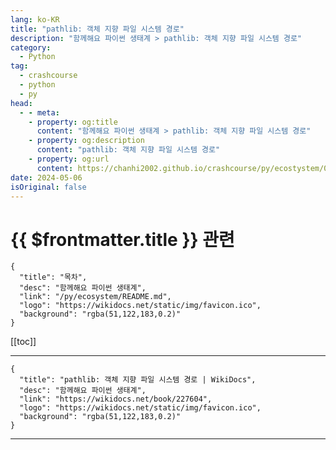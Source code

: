 ```yaml
---
lang: ko-KR
title: "pathlib: 객체 지향 파일 시스템 경로"
description: "함께해요 파이썬 생태계 > pathlib: 객체 지향 파일 시스템 경로"
category:
  - Python
tag: 
  - crashcourse
  - python
  - py
head:
  - - meta:
    - property: og:title
      content: "함께해요 파이썬 생태계 > pathlib: 객체 지향 파일 시스템 경로"
    - property: og:description
      content: "pathlib: 객체 지향 파일 시스템 경로"
    - property: og:url
      content: https://chanhi2002.github.io/crashcourse/py/ecostystem/02/pathlib.html
date: 2024-05-06
isOriginal: false
---
```


# {{ $frontmatter.title }} 관련

```component VPCard
{
  "title": "목차",
  "desc": "함께해요 파이썬 생태계",
  "link": "/py/ecosystem/README.md",
  "logo": "https://wikidocs.net/static/img/favicon.ico",
  "background": "rgba(51,122,183,0.2)"
}
```

[[toc]]

---

```component VPCard
{
  "title": "pathlib: 객체 지향 파일 시스템 경로 | WikiDocs",
  "desc": "함께해요 파이썬 생태계",
  "link": "https://wikidocs.net/book/227604",
  "logo": "https://wikidocs.net/static/img/favicon.ico",
  "background": "rgba(51,122,183,0.2)"
}
```

<!-- TODO: 작성 -->

---

<TagLinks />